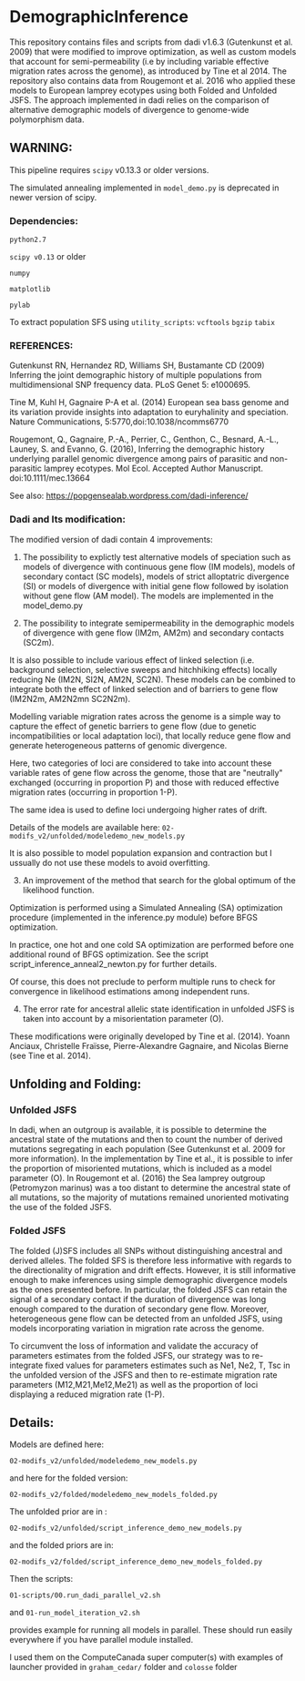 # DemographicInference
This repository contains files and scripts from dadi v1.6.3 (Gutenkunst et al. 2009) that were modified to improve optimization, as well as custom models that account for semi-permeability (i.e by including variable effective migration rates across the genome), as introduced by Tine et al 2014. The repository also contains data from Rougemont et al. 2016 who applied these models to European lamprey ecotypes using both Folded and Unfolded JSFS. The approach implemented in dadi relies on the comparison of alternative demographic models of divergence to genome-wide polymorphism data.

## WARNING:

This pipeline requires `scipy` v0.13.3 or older versions. 

The simulated annealing implemented in  `model_demo.py` is deprecated in newer version of scipy.


### Dependencies:

`python2.7`

`scipy v0.13` or older

`numpy`

`matplotlib`

`pylab`

To extract population SFS using `utility_scripts`:
`vcftools`
`bgzip`
`tabix`

### REFERENCES:
 
Gutenkunst RN, Hernandez RD, Williams SH, Bustamante CD (2009) Inferring the joint demographic history of multiple populations from multidimensional SNP frequency data. PLoS Genet 5: e1000695.

Tine M, Kuhl H, Gagnaire P-A et al. (2014) European sea bass genome and its variation provide insights into adaptation to euryhalinity and speciation. Nature Communications, 5:5770,doi:10.1038/ncomms6770

Rougemont, Q., Gagnaire, P.-A., Perrier, C., Genthon, C., Besnard, A.-L., Launey, S. and Evanno, G. (2016), Inferring the demographic history underlying parallel genomic divergence among pairs of parasitic and non-parasitic lamprey ecotypes. Mol Ecol. Accepted Author Manuscript. doi:10.1111/mec.13664

See also: https://popgensealab.wordpress.com/dadi-inference/

### Dadi and Its modification:

The modified version of dadi contain 4 improvements:

1. The possibility to explictly test alternative models of speciation such as models of divergence with continuous gene flow (IM models), models of secondary contact (SC models), models of strict alloptatric divergence (SI) or models of divergence with initial gene flow followed by isolation without gene flow (AM model). The models are implemented in the model_demo.py

2. The possibility to integrate semipermeability in the demographic models of divergence with gene flow (IM2m, AM2m) and secondary contacts (SC2m).

It is also possible to include various effect of linked selection (i.e. background selection, selective sweeps and hitchhiking effects) locally reducing Ne (IM2N, SI2N, AM2N, SC2N).
These models can be combined to integrate both the effect of linked selection and of barriers to gene flow (IM2N2m, AM2N2mn SC2N2m). 

Modelling variable migration rates across the genome  is a simple way to capture the effect of genetic barriers to gene flow (due to genetic incompatibilities or local adaptation loci), that locally reduce gene flow and 
generate heterogeneous patterns of genomic divergence. 

Here, two categories of loci are considered to take into account these variable rates of gene flow across the genome, those that are "neutrally" exchanged (occurring in proportion P) 
and those with reduced effective migration rates (occurring in proportion 1-P). 

The same idea is used to define loci undergoing higher rates of drift.

Details of the models are available here: `02-modifs_v2/unfolded/modeledemo_new_models.py`

It is also possible to model population expansion and contraction but I ussually do not use these models to avoid overfitting.


3. An improvement of the method that search for the global optimum of the likelihood function. 

Optimization is performed using a Simulated Annealing (SA) optimization procedure (implemented in the inference.py module) before BFGS optimization. 

In practice, one hot and one cold SA optimization are performed before  one additional round of BFGS optimization. 
See the script script_inference_anneal2_newton.py for further details. 

Of course, this does not preclude to perform multiple runs to check for convergence in likelihood estimations among independent runs.

4. The error rate for ancestral allelic state identification in unfolded JSFS is taken into account by a misorientation parameter (O).

These modifications were originally developed by Tine et al. (2014). Yoann Anciaux, Christelle Fraïsse, Pierre-Alexandre Gagnaire, and Nicolas Bierne (see Tine et al. 2014).

## Unfolding and Folding:

### Unfolded JSFS

In dadi, when an outgroup is available, it is possible to determine the ancestral state of the mutations and then to count the number of derived mutations segregating in each population (See Gutenkunst et al. 2009 for more information). In the implementation by Tine et al., it is possible to infer the proportion of misoriented mutations, which is included as a model parameter (O). In Rougemont et al. (2016) the Sea lamprey outgroup (Petromyzon marinus) was a too distant to determine the ancestral state of all mutations, so the majority of mutations remained unoriented motivating the use of the folded JSFS.

### Folded JSFS

The folded (J)SFS includes all SNPs without distinguishing ancestral and derived alleles. The folded SFS is therefore less informative with regards to the directionality of migration and drift effects. However, it is still informative enough to make inferences using simple demographic divergence models as the ones presented before. In particular, the folded JSFS can retain the signal of a secondary contact if the duration of divergence was long enough compared to the duration of secondary gene flow. Moreover, heterogeneous gene flow can be detected from an unfolded JSFS, using models incorporating variation in migration rate across the genome.

To circumvent the loss of information and validate the accuracy of parameters estimates from the folded JSFS, our strategy was to re-integrate fixed values for parameters estimates such as Ne1, Ne2, T, Tsc in the unfolded version of the JSFS and then to re-estimate migration rate parameters (M12,M21,Me12,Me21) as well as the proportion of loci displaying a reduced migration rate (1-P). 

## Details:

Models are defined here:

`02-modifs_v2/unfolded/modeledemo_new_models.py`

and here for the folded version:

`02-modifs_v2/folded/modeledemo_new_models_folded.py`

The unfolded prior are in :

`02-modifs_v2/unfolded/script_inference_demo_new_models.py`

and  the folded priors are in:

`02-modifs_v2/folded/script_inference_demo_new_models_folded.py`

Then the scripts:

`01-scripts/00.run_dadi_parallel_v2.sh`

and `01-run_model_iteration_v2.sh`

provides example for running all models in parallel. These should run easily everywhere if you have parallel module installed.

I used them on the ComputeCanada super computer(s) with examples of launcher provided in `graham_cedar/` folder and `colosse` folder
